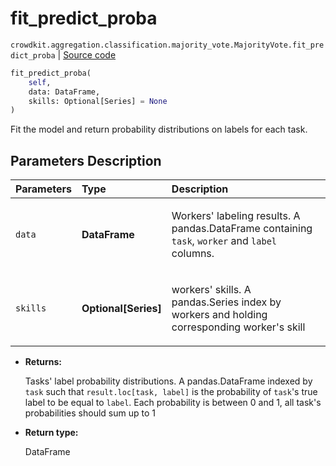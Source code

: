 # fit_predict_proba
`crowdkit.aggregation.classification.majority_vote.MajorityVote.fit_predict_proba` | [Source code](https://github.com/Toloka/crowd-kit/blob/v1.1.0.rc2/crowdkit/aggregation/classification/majority_vote.py#L109)

```python
fit_predict_proba(
    self,
    data: DataFrame,
    skills: Optional[Series] = None
)
```

Fit the model and return probability distributions on labels for each task.

## Parameters Description

| Parameters | Type | Description |
| :----------| :----| :-----------|
`data`|**DataFrame**|<p>Workers&#x27; labeling results. A pandas.DataFrame containing `task`, `worker` and `label` columns.</p>
`skills`|**Optional\[Series\]**|<p>workers&#x27; skills. A pandas.Series index by workers and holding corresponding worker&#x27;s skill</p>

* **Returns:**

  Tasks' label probability distributions.
A pandas.DataFrame indexed by `task` such that `result.loc[task, label]`
is the probability of `task`'s true label to be equal to `label`. Each
probability is between 0 and 1, all task's probabilities should sum up to 1

* **Return type:**

  DataFrame
